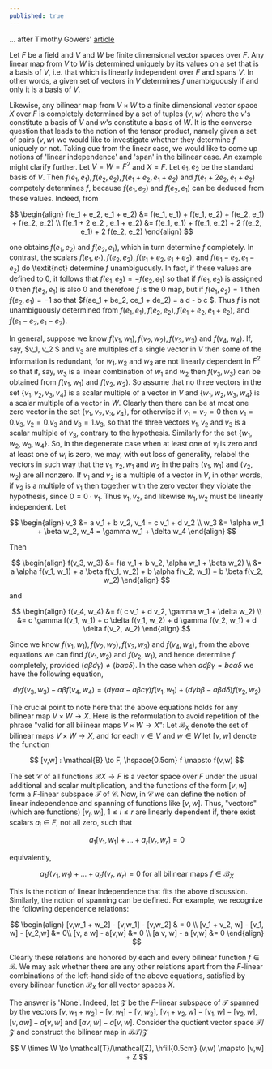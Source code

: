 ```yaml
---
published: true
---
```

... after Timothy Gowers'  [article](https://www.dpmms.cam.ac.uk/~wtg10/tensors3.html)

Let $F$ be a field and $V$ and $W$ be finite dimensional vector spaces over $F$. Any linear map from $V$ to $W$ is determined uniquely by its values on a set that is a basis of $V$, i.e. that which is linearly independent over $F$ and spans $V$. In other words, a given set of vectors in $V$ determines $f$ unambiguously if and only it is a basis of $V$. 

Likewise, any bilinear map from $V \times W$ to a finite dimensional vector space $X$ over $F$ is completely determined by a set of tuples $(v,w)$ where the $v$'s constitute a basis of $V$ and $w$'s constitute a basis of $W$. It is the converse question that leads to the notion of the tensor product, namely given a set of pairs $(v,w)$ we would like to investigate whether they determine $f$ uniquely or not. Taking cue from the linear case, we would like to come up notions of 'linear independence' and 'span' in the bilinear case. An example might clarify further. Let $V = W = F^2$ and $X = F$. Let $e_1, e_2$ be the standard basis of $V$. Then $f(e_1, e_1), f(e_2, e_2), f(e_1 + e_2, e_1 + e_2)$ and $f(e_1 + 2 e_2, e_1 + e_2)$ competely determines $f$, because $f(e_1, e_2)$ and $f(e_2, e_1)$ can be deduced from these values. Indeed, from 

$$
\begin{align}
f(e_1 + e_2, e_1 + e_2) &= f(e_1, e_1) + f(e_1, e_2) + f(e_2, e_1) + f(e_2, e_2) \\
f(e_1 + 2 e_2 , e_1 + e_2) &= f(e_1, e_1) + f(e_1, e_2) + 2 f(e_2, e_1) + 2 f(e_2, e_2)
\end{align}
$$

one obtains $f(e_1, e_2)$ and $f(e_2, e_1)$, which in turn determine $f$ completely. In contrast, the scalars $f(e_1, e_1), f(e_2, e_2), f(e_1 + e_2, e_1 + e_2)$, and $f(e_1 - e_2, e_1 - e_2)$ do \textit{not} determine $f$ unambiguously. In fact, if these values are defined to $0$, it follows that $f(e_1, e_2) = - f(e_2, e_1)$ so that if $f(e_1, e_2)$ is assigned $0$ then $f(e_2, e_1)$ is also $0$ and therefore $f$ is the $0$ map, but if $f(e_1, e_2) = 1$ then $f(e_2, e_1) = -1$ so that $f(ae_1 + be_2, ce_1 + de_2) = a d - b c $. Thus $f$ is not unambiguously determined from 
$f(e_1, e_1), f(e_2, e_2), f(e_1 + e_2, e_1 + e_2)$, and $f(e_1 - e_2, e_1 - e_2)$. 

In general, suppose we know $f(v_1, w_1), f(v_2, w_2), f(v_3, w_3)$ and $f(v_4, w_4)$. If, say, $v_1, v_2 $ and $v_3$ are multiples of a single vector in $V$ then some of the information is redundant, for $w_1, w_2$ and $w_3$ are not linearly dependent in $F^2$ so that if, say, $w_3$ is a linear combination of $w_1$ and $w_2$ then $f(v_3,w_3)$ can be obtained from $f(v_1, w_1)$ and $f(v_2, w_2)$. So assume that no three vectors in the set $\{v_1, v_2, v_3, v_4 \}$ is a scalar multiple of a vector in $V$ and $\{ w_1, w_2, w_3, w_4 \}$ is a scalar multiple of a vector in $W$. Clearly then there can be at most one zero vector in the set $\{v_1, v_2, v_3, v_4\}$, for otherwise if $v_1 = v_2 = 0$ then $v_1 = 0.v_3, v_2 = 0.v_3$ and $v_3 = 1. v_3$, so that the three vectors $v_1, v_2$ and $v_3$ is a scalar multiple of $v_3$, contrary to the hypothesis. Similarly for the set $\{w_1, w_2, w_3, w_4 \}$. So, in the degenerate case when at least one of $v_i$ is zero and at least one of $w_i$ is zero,  we may, with out loss of generality, relabel the vectors in such way that the $v_1, v_2, w_1$ and $w_2$ in the pairs $(v_1, w_1)$ and $(v_2, w_2)$ are all nonzero. If $v_1$ and $v_2$ is a multiple of a vector in $V$, in other words, if $v_2$ is a multiple of $v_1$ then together with the zero vector they violate the hypothesis, since $0 = 0 \cdot v_1$. Thus $v_1, v_2$, and likewise $w_1, w_2$ must be linearly independent. Let 

$$
\begin{align} 
v_3 &= a v_1 + b v_2, v_4 = c v_1 + d v_2 \\
w_3 &= \alpha w_1 + \beta w_2, w_4 = \gamma w_1 + \delta w_4
\end{align}
$$

Then 

$$
\begin{align}
f(v_3, w_3) &= f(a v_1 + b v_2, \alpha w_1 + \beta w_2) \\
&= a \alpha f(v_1, w_1) + a \beta f(v_1, w_2) + b \alpha f(v_2, w_1) + b \beta f(v_2, w_2)
\end{align}
$$

and 

$$
\begin{align}
f(v_4, w_4) &= f( c v_1 + d v_2, \gamma w_1 + \delta w_2) \\
&= c \gamma f(v_1, w_1) + c \delta f(v_1, w_2) + d \gamma f(v_2, w_1) + d \delta f(v_2, w_2)
\end{align}
$$

Since we know $f(v_1, w_1), f(v_2, w_2), f(v_3, w_3)$ and $f(v_4, w_4)$, from the above equations we can find $f(v_1, w_2)$ and $f(v_2,w_1)$, and hence determine $f$ completely, provided $(a \beta d \gamma) \neq (b \alpha c \delta)$. In the case when $a d \beta \gamma = b c \alpha \delta$ we have the following equation,

$$
d \gamma f(v_3, w_3) - a \beta f(v_4, w_4) =  (d \gamma a  \alpha - a \beta c \gamma) f(v_1, w_1) + (d \gamma b \beta - a \beta d \delta) f(v_2, w_2)
$$

The crucial point to note here that the above equations holds for any bilinear map $V \times W \to X$. Here is the reformulation to avoid repetition of the phrase "valid for all bilinear maps $V \times W \to X$": Let $\mathcal{B}_X$ denote the set of bilinear maps $V \times W \to X$, and for each $v \in V$ and $w \in W$ let $[v,w]$ denote the function

$$
[v,w] : \mathcal{B} \to F, \hspace{0.5cm} f \mapsto f(v,w)
$$

The set $\mathcal{C}$ of all functions $\mathcal{B}X \to F$ is a vector space over $F$ under the usual additional and scalar multiplication, and the functions of the form $[v,w]$ form a $F$-linear subspace $\mathcal{T}$ of $\mathcal{C}$. Now, in $\mathcal{C}$ we can define the notion of linear independence and spanning of functions like $[v,w]$. Thus, "vectors" (which are functions) $[v_i,w_i]$, $1 \leq i \leq r$ are linearly dependent if, there exist scalars $a_i \in F$, not all zero, such that 

$$
a_1 [v_1,w_1] + \ldots + a_r [v_r,w_r] = 0 
$$

equivalently,

$$
a_1f(v_1, w_1) + \ldots + a_r f(v_r, w_r) = 0 \textrm{ for all bilinear maps } f \in \mathcal{B}_X
$$

This is the notion of linear independence that fits the above discussion. Similarly, the notion of spanning can be defined. For example, we recognize the following dependence relations:

$$
\begin{align}
[v,w_1 + w_2] - [v,w_1] - [v,w_2] & = 0 \\
[v_1 + v_2, w] - [v_1, w] - [v_2,w] &= 0\\
[v, a w] - a[v,w] &= 0 \\
[a v, w] - a [v,w] &= 0 
\end{align}
$$

Clearly these relations are honored by each and every bilinear function $f \in \mathcal{B}$. We may ask whether there are any other relations apart from the $F$-linear combinations of the left-hand side of the above equations, satisfied by every bilinear function $\mathcal{B}_X$ 
for all vector spaces $X$.


The answer is 'None'. Indeed, let $\mathcal{Z}$ be the $F$-linear subspace of $\mathcal{T}$ spanned by the vectors $[v , w_1 + w_2] - [v, w_1] - [v, w_2]$, $[v_1 + v_2, w] - [v_1, w] - [v_2, w]$, $[v, a w] - a[v,w]$ and $[a v, w] - a [v,w]$. Consider the quotient vector space $\mathcal{T}/ \mathcal{Z}$ and construct the bilinear map in $\mathcal{B}{\mathcal{T}/\mathcal{Z}}$

$$
V \times W \to \mathcal{T}/\mathcal{Z}, \hfill{0.5cm} (v,w) \mapsto [v,w] + Z
$$
